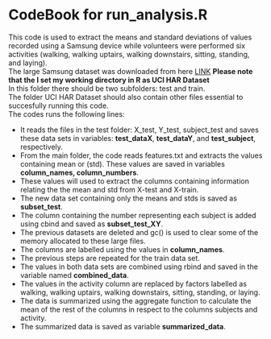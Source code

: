 CodeBook for run_analysis.R
===========================
This code is used to extract the means and standard deviations of values recorded using a Samsung device while
volunteers were performed six activities (walking, walking uptairs, walking downstairs, sitting, standing, and laying).   
The large Samsung dataset was downloaded from here [LINK](https://d396qusza40orc.cloudfront.net/getdata%2Fprojectfiles%2FUCI%20HAR%20Dataset.zip)
**Please note that the I set my working directory in R as UCI HAR Dataset**   
In this folder there should be two subfolders: test and train.  
The folder UCI HAR Dataset should also contain other files essential to succesfully running this code.  
The codes runs the following lines:
  * It reads the files in the test folder: X_test, Y_test, subject_test and saves these data sets in variables: **test_dataX**, **test_dataY**, and **test_subject**, respectively.
  * From the main folder, the code reads features.txt and extracts the values containing mean or (std). These values are saved in variables **column_names, column_numbers**.
  * These values will used to extract the columns containing information relating the the mean and std from X-test and X-train.
  * The new data set containing only the means and stds is saved as **subset_test**.
  * The column containing the number representing each subject is added using cbind and saved as **subset_test_XY**.
  * The previous datasets are deleted and gc() is used to clear some of the memory allocated to these large files. 
  * The columns are labelled using the values in **column_names**.
  * The previous steps are repeated for the train data set. 
  * The values in both data sets are combined using rbind and saved in the variable named **combined_data**.
  * The values in the activity column are replaced by factors labelled as walking, walking uptairs, walking downstairs, sitting, standing, or laying.
  * The data is summarized using the aggregate function to calculate the mean of the rest of the columns in respect to the columns subjects and activity.
  * The summarized data is saved as variable **summarized_data**.
  


